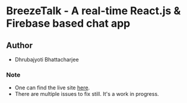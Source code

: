 # BreezeTalk - A real-time React.js & Firebase based chat app

## Author

- Dhrubajyoti Bhattacharjee

### Note

- One can find the live site [here](https://breeze-talk-chat-react.web.app/).
- There are multiple issues to fix still. It's a work in progress.

